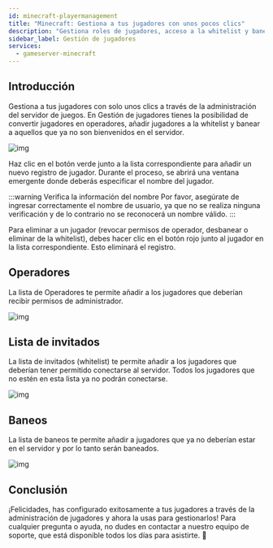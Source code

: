 ```yaml
---
id: minecraft-playermanagement
title: "Minecraft: Gestiona a tus jugadores con unos pocos clics"
description: "Gestiona roles de jugadores, acceso a la whitelist y baneos para controlar tu servidor de juegos de forma efectiva → Aprende más ahora"
sidebar_label: Gestión de jugadores
services:
  - gameserver-minecraft
---
```


## Introducción

Gestiona a tus jugadores con solo unos clics a través de la administración del servidor de juegos. En Gestión de jugadores tienes la posibilidad de convertir jugadores en operadores, añadir jugadores a la whitelist y banear a aquellos que ya no son bienvenidos en el servidor.

![img](https://screensaver01.zap-hosting.com/index.php/s/ijDqwZdpmkFMGdn/preview)

Haz clic en el botón verde junto a la lista correspondiente para añadir un nuevo registro de jugador. Durante el proceso, se abrirá una ventana emergente donde deberás especificar el nombre del jugador.

:::warning Verifica la información del nombre
Por favor, asegúrate de ingresar correctamente el nombre de usuario, ya que no se realiza ninguna verificación y de lo contrario no se reconocerá un nombre válido.
:::

Para eliminar a un jugador (revocar permisos de operador, desbanear o eliminar de la whitelist), debes hacer clic en el botón rojo junto al jugador en la lista correspondiente. Esto eliminará el registro.

## Operadores
La lista de Operadores te permite añadir a los jugadores que deberían recibir permisos de administrador.

![img](https://screensaver01.zap-hosting.com/index.php/s/Kjpe8t3DFEdgPSz/preview)

## Lista de invitados
La lista de invitados (whitelist) te permite añadir a los jugadores que deberían tener permitido conectarse al servidor. Todos los jugadores que no estén en esta lista ya no podrán conectarse.

![img](https://screensaver01.zap-hosting.com/index.php/s/iY8dSnoXpFYfpfz/preview)

## Baneos
La lista de baneos te permite añadir a jugadores que ya no deberían estar en el servidor y por lo tanto serán baneados.

![img](https://screensaver01.zap-hosting.com/index.php/s/aspGsM28fimDR3a/preview)

## Conclusión
¡Felicidades, has configurado exitosamente a tus jugadores a través de la administración de jugadores y ahora la usas para gestionarlos! Para cualquier pregunta o ayuda, no dudes en contactar a nuestro equipo de soporte, que está disponible todos los días para asistirte. 🙂